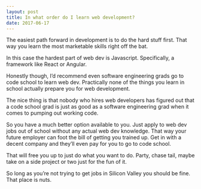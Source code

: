 ```yaml
---
layout: post
title: In what order do I learn web development?
date: 2017-06-17
---
```


<p>The easiest path forward in development is to do the hard stuff first. That way you learn the most marketable skills right off the bat.</p><p>In this case the hardest part of web dev is Javascript. Specifically, a framework like React or Angular.</p><p>Honestly though, I’d recommend even software engineering grads go to code school to learn web dev. Practically none of the things you learn in school actually prepare you for web development.</p><p>The nice thing is that nobody who hires web developers has figured out that a code school grad is just as good as a software engineering grad when it comes to pumping out working code.</p><p>So you have a much better option available to you. Just apply to web dev jobs out of school without any actual web dev knowledge. That way your future employer can foot the bill of getting you trained up. Get in with a decent company and they’ll even pay for you to go to code school.</p><p>That will free you up to just do what you want to do. Party, chase tail, maybe take on a side project or two just for the fun of it.</p><p>So long as you’re not trying to get jobs in Silicon Valley you should be fine. That place is nuts.</p>
